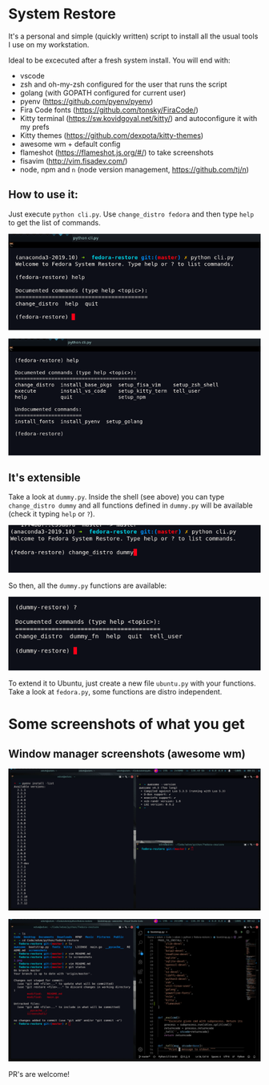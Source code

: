 # System Restore

It's a personal and simple (quickly written) script to install
all the usual tools I use on my workstation.

Ideal to be excecuted after a fresh system install. You will end
with:

- vscode
- zsh and oh-my-zsh configured for the user that runs the script
- golang (with GOPATH configured for current user)
- pyenv (https://github.com/pyenv/pyenv)
- Fira Code fonts (https://github.com/tonsky/FiraCode/)
- Kitty terminal (https://sw.kovidgoyal.net/kitty/) and autoconfigure it with my prefs
- Kitty themes (https://github.com/dexpota/kitty-themes)
- awesome wm + default config
- flameshot (https://flameshot.js.org/#/) to take screenshots 
- fisavim (http://vim.fisadev.com/)
- node, npm and `n` (node version management, https://github.com/tj/n)

## How to use it:

Just execute `python cli.py`. Use `change_distro fedora` and then type `help` to get the list of commands.

![](screenshots/3.png)

![](screenshots/4.png)

## It's extensible

Take a look at `dummy.py`. Inside the shell (see above) you can type `change_distro dummy` and all functions
defined in `dummy.py` will be available (check it typing `help` or `?`). 

![](screenshots/5.png)

So then, all the `dummy.py` functions are available:

![](screenshots/6.png)

To extend it to Ubuntu, just create
a new file `ubuntu.py` with your functions. Take a look at `fedora.py`, some functions are distro independent.


# Some screenshots of what you get

## Window manager screenshots (awesome wm) 

![](screenshots/1.png)

![](screenshots/2.png)


PR's are welcome!
